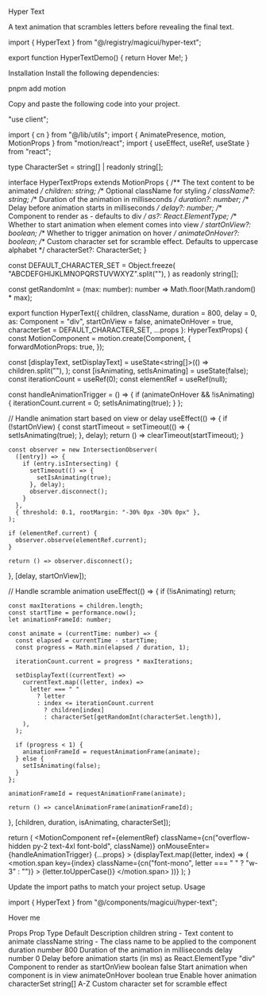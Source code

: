 Hyper Text

A text animation that scrambles letters before revealing the final text.

import { HyperText } from "@/registry/magicui/hyper-text";
 
export function HyperTextDemo() {
  return <HyperText>Hover Me!</HyperText>;
}

Installation
Install the following dependencies:

pnpm add motion

Copy and paste the following code into your project.

"use client";
 
import { cn } from "@/lib/utils";
import { AnimatePresence, motion, MotionProps } from "motion/react";
import { useEffect, useRef, useState } from "react";
 
type CharacterSet = string[] | readonly string[];
 
interface HyperTextProps extends MotionProps {
  /** The text content to be animated */
  children: string;
  /** Optional className for styling */
  className?: string;
  /** Duration of the animation in milliseconds */
  duration?: number;
  /** Delay before animation starts in milliseconds */
  delay?: number;
  /** Component to render as - defaults to div */
  as?: React.ElementType;
  /** Whether to start animation when element comes into view */
  startOnView?: boolean;
  /** Whether to trigger animation on hover */
  animateOnHover?: boolean;
  /** Custom character set for scramble effect. Defaults to uppercase alphabet */
  characterSet?: CharacterSet;
}
 
const DEFAULT_CHARACTER_SET = Object.freeze(
  "ABCDEFGHIJKLMNOPQRSTUVWXYZ".split(""),
) as readonly string[];
 
const getRandomInt = (max: number): number => Math.floor(Math.random() * max);
 
export function HyperText({
  children,
  className,
  duration = 800,
  delay = 0,
  as: Component = "div",
  startOnView = false,
  animateOnHover = true,
  characterSet = DEFAULT_CHARACTER_SET,
  ...props
}: HyperTextProps) {
  const MotionComponent = motion.create(Component, {
    forwardMotionProps: true,
  });
 
  const [displayText, setDisplayText] = useState<string[]>(() =>
    children.split(""),
  );
  const [isAnimating, setIsAnimating] = useState(false);
  const iterationCount = useRef(0);
  const elementRef = useRef<HTMLElement>(null);
 
  const handleAnimationTrigger = () => {
    if (animateOnHover && !isAnimating) {
      iterationCount.current = 0;
      setIsAnimating(true);
    }
  };
 
  // Handle animation start based on view or delay
  useEffect(() => {
    if (!startOnView) {
      const startTimeout = setTimeout(() => {
        setIsAnimating(true);
      }, delay);
      return () => clearTimeout(startTimeout);
    }
 
    const observer = new IntersectionObserver(
      ([entry]) => {
        if (entry.isIntersecting) {
          setTimeout(() => {
            setIsAnimating(true);
          }, delay);
          observer.disconnect();
        }
      },
      { threshold: 0.1, rootMargin: "-30% 0px -30% 0px" },
    );
 
    if (elementRef.current) {
      observer.observe(elementRef.current);
    }
 
    return () => observer.disconnect();
  }, [delay, startOnView]);
 
  // Handle scramble animation
  useEffect(() => {
    if (!isAnimating) return;
 
    const maxIterations = children.length;
    const startTime = performance.now();
    let animationFrameId: number;
 
    const animate = (currentTime: number) => {
      const elapsed = currentTime - startTime;
      const progress = Math.min(elapsed / duration, 1);
 
      iterationCount.current = progress * maxIterations;
 
      setDisplayText((currentText) =>
        currentText.map((letter, index) =>
          letter === " "
            ? letter
            : index <= iterationCount.current
              ? children[index]
              : characterSet[getRandomInt(characterSet.length)],
        ),
      );
 
      if (progress < 1) {
        animationFrameId = requestAnimationFrame(animate);
      } else {
        setIsAnimating(false);
      }
    };
 
    animationFrameId = requestAnimationFrame(animate);
 
    return () => cancelAnimationFrame(animationFrameId);
  }, [children, duration, isAnimating, characterSet]);
 
  return (
    <MotionComponent
      ref={elementRef}
      className={cn("overflow-hidden py-2 text-4xl font-bold", className)}
      onMouseEnter={handleAnimationTrigger}
      {...props}
    >
      <AnimatePresence>
        {displayText.map((letter, index) => (
          <motion.span
            key={index}
            className={cn("font-mono", letter === " " ? "w-3" : "")}
          >
            {letter.toUpperCase()}
          </motion.span>
        ))}
      </AnimatePresence>
    </MotionComponent>
  );
}

Update the import paths to match your project setup.
Usage

import { HyperText } from "@/components/magicui/hyper-text";

<HyperText>Hover me</HyperText>

Props
Prop	Type	Default	Description
children	string	-	Text content to animate
className	string	-	The class name to be applied to the component
duration	number	800	Duration of the animation in milliseconds
delay	number	0	Delay before animation starts (in ms)
as	React.ElementType	"div"	Component to render as
startOnView	boolean	false	Start animation when component is in view
animateOnHover	boolean	true	Enable hover animation
characterSet	string[]	A-Z	Custom character set for scramble effect